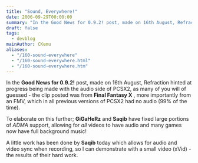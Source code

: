 ```yaml
---
title: "Sound, Everywhere!"
date: 2006-09-29T00:00:00
summary: "In the Good News for 0.9.2! post, made on 16th August, Refraction hinted at progress being made with the audio side of PCSX2"
draft: false
tags:
  - devblog
mainAuthor: CKemu
aliases:
  - "/160-sound-everywhere"
  - "/160-sound-everywhere.html"
  - "/160-sound-everywhere.htm"
---
```



In the **Good News for 0.9.2!** post, made on 16th August, Refraction
hinted at progress being made with the audio side of PCSX2, as many of
you will of guessed - the clip posted was from **Final Fantasy X** ,
more importantly from an FMV, which in all previous versions of PCSX2
had no audio (99% of the time).

To elaborate on this further; **GiGaHeRz** and **Saqib** have fixed
large portions of *ADMA* support, allowing for *all* videos to have
audio and many games now have full background music!

A little work has been done by **Saqib** today which allows for audio
and video sync when recording, so I can demonstrate with a small video
(xVid) - the results of their hard work.

<!-- TODO legacy video -->

